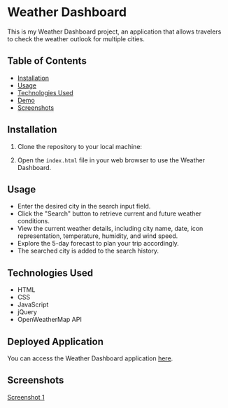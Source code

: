 # Weather Dashboard

This is my Weather Dashboard project, an application that allows travelers to check the weather outlook for multiple cities.

## Table of Contents

- [Installation](#installation)
- [Usage](#usage)
- [Technologies Used](#technologies-used)
- [Demo](#deployed-application)
- [Screenshots](#screenshots)

## Installation

1. Clone the repository to your local machine:

2. Open the `index.html` file in your web browser to use the Weather Dashboard.

## Usage

- Enter the desired city in the search input field.
- Click the "Search" button to retrieve current and future weather conditions.
- View the current weather details, including city name, date, icon representation, temperature, humidity, and wind speed.
- Explore the 5-day forecast to plan your trip accordingly.
- The searched city is added to the search history.

## Technologies Used

- HTML
- CSS
- JavaScript
- jQuery
- OpenWeatherMap API

## Deployed Application

You can access the Weather Dashboard application [here](https://blade7unner.github.io/Weather-Dashboard/).

## Screenshots

[Screenshot 1](./assets/images/screenshot1.png)






